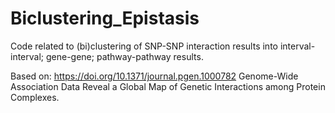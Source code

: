 # Biclustering_Epistasis
Code related to (bi)clustering of SNP-SNP interaction results into interval-interval; gene-gene; pathway-pathway results.

Based on: https://doi.org/10.1371/journal.pgen.1000782 Genome-Wide Association Data Reveal a Global Map of Genetic Interactions among Protein Complexes.
